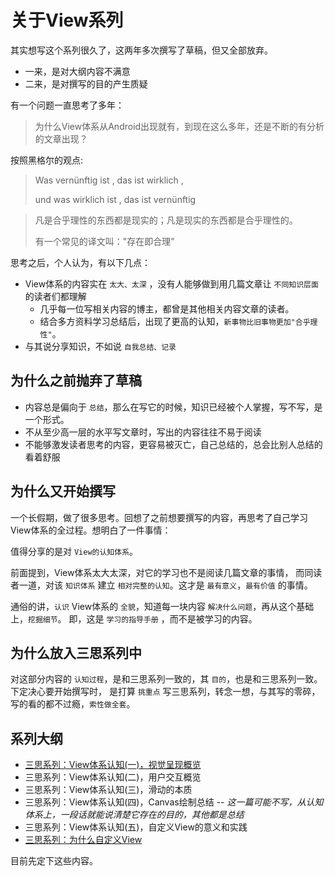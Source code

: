 # 关于View系列

其实想写这个系列很久了，这两年多次撰写了草稿，但又全部放弃。

* 一来，是对大纲内容不满意
* 二来，是对撰写的目的产生质疑

有一个问题一直思考了多年：

> 为什么View体系从Android出现就有，到现在这么多年，还是不断的有分析的文章出现？


按照黑格尔的观点:

> Was vernünftig ist , das ist wirklich ,
>
> und was wirklich ist , das ist vernünftig

> 凡是合乎理性的东西都是现实的；凡是现实的东西都是合乎理性的。
>
> 有一个常见的译文叫："存在即合理"

思考之后，个人认为，有以下几点：

* View体系的内容实在 `太大、太深` ，没有人能够做到用几篇文章让 `不同知识层面` 的读者们都理解
    * 几乎每一位写相关内容的博主，都曾是其他相关内容文章的读者。
    * 结合多方资料学习总结后，出现了更高的认知，`新事物比旧事物更加"合乎理性"`。
* 与其说分享知识，不如说 `自我总结、记录`

## 为什么之前抛弃了草稿

* 内容总是偏向于 `总结`，那么在写它的时候，知识已经被个人掌握，写不写，是一个形式。
* 不从至少高一层的水平写文章时，写出的内容往往不易于阅读
* 不能够激发读者思考的内容，更容易被灭亡，自己总结的，总会比别人总结的看着舒服

## 为什么又开始撰写

一个长假期，做了很多思考。回想了之前想要撰写的内容，再思考了自己学习View体系的全过程。想明白了一件事情：

值得分享的是对 `View的认知体系`。

前面提到，View体系太大太深，对它的学习也不是阅读几篇文章的事情，
而同读者一道，对该 `知识体系` 建立 `相对完整的认知`。这才是 `最有意义`，`最有价值` 的事情。

通俗的讲，`认识` View体系的 `全貌`，知道每一块内容 `解决什么问题`，再从这个基础上，`挖掘细节`。
即，这是 `学习的指导手册` ，而不是被学习的内容。

## 为什么放入三思系列中

对这部分内容的 `认知过程`，是和三思系列一致的，其 `目的`，也是和三思系列一致。下定决心要开始撰写时，
是打算 `挑重点` 写三思系列，转念一想，与其写的零碎，写的看的都不过瘾，`索性做全套`。

## 系列大纲

* [三思系列：View体系认知(一)，视觉呈现概览](../Android/View/三思系列：View体系认知(一)，内容是如何正确被展现出来的--视觉呈现概览.md)
* 三思系列：View体系认知(二)，用户交互概览
* 三思系列：View体系认知(三)，滑动的本质
* 三思系列：View体系认知(四)，Canvas绘制总结 -- *这一篇可能不写，从认知体系上，一段话就能说清楚它存在的目的，其他都是总结*
* 三思系列：View体系认知(五)，自定义View的意义和实践
* [三思系列：为什么自定义View](../Android/View/三思系列：为什么要自定义View.md)

目前先定下这些内容。



 
